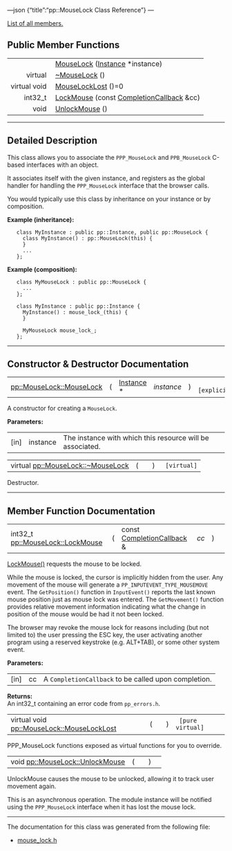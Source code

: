 —json {“title”:“pp::MouseLock Class Reference”} —

[List of all members.](/docs/native-client/pepper_beta/cpp/classpp_1_1_mouse_lock-members/)

Public Member Functions
-----------------------

<table><tbody><tr class="odd"><td style="text-align: right;"> </td><td><a href="/docs/native-client/pepper_beta/cpp/classpp_1_1_mouse_lock#a2c304f04bbcca852cfff575595de291f" class="el">MouseLock</a> (<a href="/docs/native-client/pepper_beta/cpp/classpp_1_1_instance/" class="el">Instance</a> *instance)</td></tr><tr class="even"><td style="text-align: right;">virtual </td><td><a href="/docs/native-client/pepper_beta/cpp/classpp_1_1_mouse_lock#a2ac121eb177f22d69c46066d979e06a8" class="el">~MouseLock</a> ()</td></tr><tr class="odd"><td style="text-align: right;">virtual void </td><td><a href="/docs/native-client/pepper_beta/cpp/classpp_1_1_mouse_lock#a325767b75e132ae0c1ca7d4776f5d05c" class="el">MouseLockLost</a> ()=0</td></tr><tr class="even"><td style="text-align: right;">int32_t </td><td><a href="/docs/native-client/pepper_beta/cpp/classpp_1_1_mouse_lock#ad17ce49daa092ec8ec6ca56aebf5b2cc" class="el">LockMouse</a> (const <a href="/docs/native-client/pepper_beta/cpp/classpp_1_1_completion_callback/" class="el">CompletionCallback</a> &amp;cc)</td></tr><tr class="odd"><td style="text-align: right;">void </td><td><a href="/docs/native-client/pepper_beta/cpp/classpp_1_1_mouse_lock#ad896ad4a23395cc6735930437bfb92e6" class="el">UnlockMouse</a> ()</td></tr></tbody></table>

------------------------------------------------------------------------

<span id="details" class="anchor" style="margin: 0;"></span>

Detailed Description
--------------------

This class allows you to associate the `PPP_MouseLock` and `PPB_MouseLock` C-based interfaces with an object.

It associates itself with the given instance, and registers as the global handler for handling the `PPP_MouseLock` interface that the browser calls.

You would typically use this class by inheritance on your instance or by composition.

**Example (inheritance):**

       class MyInstance : public pp::Instance, public pp::MouseLock {
         class MyInstance() : pp::MouseLock(this) {
         }
         ...
       };

**Example (composition):**

       class MyMouseLock : public pp::MouseLock {
         ...
       };

       class MyInstance : public pp::Instance {
         MyInstance() : mouse_lock_(this) {
         }

         MyMouseLock mouse_lock_;
       };

------------------------------------------------------------------------

Constructor & Destructor Documentation
--------------------------------------

<span id="a2c304f04bbcca852cfff575595de291f" class="anchor" style="margin: 0;"></span>

<table><tbody><tr class="odd"><td><a href="/docs/native-client/pepper_beta/cpp/classpp_1_1_mouse_lock#a2c304f04bbcca852cfff575595de291f" class="el">pp::MouseLock::MouseLock</a></td><td>(</td><td><a href="/docs/native-client/pepper_beta/cpp/classpp_1_1_instance/" class="el">Instance</a> * </td><td><em>instance</em></td><td>)</td><td><code> [explicit]</code></td></tr></tbody></table>

A constructor for creating a `MouseLock`.

**Parameters:**  

<table><tbody><tr class="odd"><td>[in]</td><td>instance</td><td>The instance with which this resource will be associated.</td></tr></tbody></table>

<span id="a2ac121eb177f22d69c46066d979e06a8" class="anchor" style="margin: 0;"></span>

<table><tbody><tr class="odd"><td>virtual <a href="/docs/native-client/pepper_beta/cpp/classpp_1_1_mouse_lock#a2ac121eb177f22d69c46066d979e06a8" class="el">pp::MouseLock::~MouseLock</a></td><td>(</td><td></td><td>)</td><td><code> [virtual]</code></td></tr></tbody></table>

Destructor.

------------------------------------------------------------------------

Member Function Documentation
-----------------------------

<span id="ad17ce49daa092ec8ec6ca56aebf5b2cc" class="anchor" style="margin: 0;"></span>

<table><tbody><tr class="odd"><td>int32_t <a href="/docs/native-client/pepper_beta/cpp/classpp_1_1_mouse_lock#ad17ce49daa092ec8ec6ca56aebf5b2cc" class="el">pp::MouseLock::LockMouse</a></td><td>(</td><td>const <a href="/docs/native-client/pepper_beta/cpp/classpp_1_1_completion_callback/" class="el">CompletionCallback</a> &amp; </td><td><em>cc</em></td><td>)</td><td></td></tr></tbody></table>

<a href="/docs/native-client/pepper_beta/cpp/classpp_1_1_mouse_lock#ad17ce49daa092ec8ec6ca56aebf5b2cc" class="el" title="LockMouse() requests the mouse to be locked.">LockMouse()</a> requests the mouse to be locked.

While the mouse is locked, the cursor is implicitly hidden from the user. Any movement of the mouse will generate a `PP_INPUTEVENT_TYPE_MOUSEMOVE` event. The `GetPosition()` function in `InputEvent()` reports the last known mouse position just as mouse lock was entered. The `GetMovement()` function provides relative movement information indicating what the change in position of the mouse would be had it not been locked.

The browser may revoke the mouse lock for reasons including (but not limited to) the user pressing the ESC key, the user activating another program using a reserved keystroke (e.g. ALT+TAB), or some other system event.

**Parameters:**  

<table><tbody><tr class="odd"><td>[in]</td><td>cc</td><td>A <code>CompletionCallback</code> to be called upon completion.</td></tr></tbody></table>

**Returns:**  
An int32\_t containing an error code from `pp_errors.h`.

<span id="a325767b75e132ae0c1ca7d4776f5d05c" class="anchor" style="margin: 0;"></span>

<table><tbody><tr class="odd"><td>virtual void <a href="/docs/native-client/pepper_beta/cpp/classpp_1_1_mouse_lock#a325767b75e132ae0c1ca7d4776f5d05c" class="el">pp::MouseLock::MouseLockLost</a></td><td>(</td><td></td><td>)</td><td><code> [pure virtual]</code></td></tr></tbody></table>

PPP\_MouseLock functions exposed as virtual functions for you to override.

<span id="ad896ad4a23395cc6735930437bfb92e6" class="anchor" style="margin: 0;"></span>

<table><tbody><tr class="odd"><td>void <a href="/docs/native-client/pepper_beta/cpp/classpp_1_1_mouse_lock#ad896ad4a23395cc6735930437bfb92e6" class="el">pp::MouseLock::UnlockMouse</a></td><td>(</td><td></td><td>)</td><td></td></tr></tbody></table>

UnlockMouse causes the mouse to be unlocked, allowing it to track user movement again.

This is an asynchronous operation. The module instance will be notified using the `PPP_MouseLock` interface when it has lost the mouse lock.

------------------------------------------------------------------------

The documentation for this class was generated from the following file:

-   <a href="/docs/native-client/pepper_beta/cpp/mouse__lock_8h/" class="el">mouse_lock.h</a>
